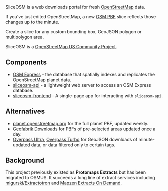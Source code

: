 SliceOSM is a web downloads portal for fresh [OpenStreetMap](https://openstreetmap.org) data. 

If you've just edited OpenStreetMap, a new [OSM PBF](https://wiki.openstreetmap.org/wiki/PBF_Format) slice reflects those changes up to the minute.

Create a slice for any custom bounding box, GeoJSON polygon or multipolygon area.

SliceOSM is a [OpenStreetMap US Community Project](https://openstreetmap.us/our-work/community-charter-projects/).

## Components

* [OSM Express](https://github.com/bdon/OSMExpress) - the database that spatially indexes and replicates the OpenStreetMap planet data.
* [sliceosm-api](https://github.com/SliceOSM/sliceosm-api) - a lightweight web server to access an OSM Express database.
* [sliceosm-frontend](https://github.com/SliceOSM/sliceosm-frontend) - A single-page app for interacting with `sliceosm-api`.

## Alternatives

* [planet.openstreetmap.org](https://planet.openstreetmap.org) for the full planet PBF, updated weekly.
* [Geofabrik Downloads](https://download.geofabrik.de/) for PBFs of pre-selected areas updated once a day.
* [Overpass Ultra](http://overpass-ultra.us), [Overpass Turbo](https://overpass-turbo.eu) for GeoJSON downloads of minute-updated data, or data filtered only to certain tags. 


## Background

This project previously existed as **Protomaps Extracts** but has been migrated to OSMUS. It succeeds a long line of extract services including [migurski/Extractotron](https://github.com/migurski/Extractotron) and [Mapzen Extracts On Demand](https://www.mapzen.com/blog/metro-extracts-on-demand/).
